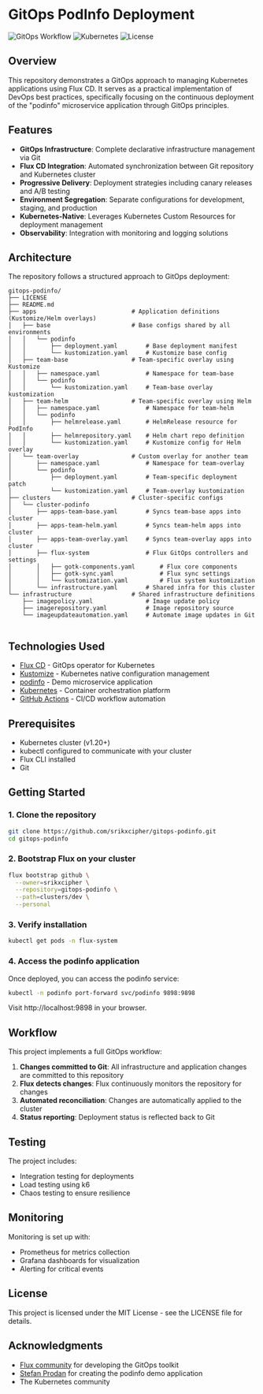 # GitOps PodInfo Deployment

![GitOps Workflow](https://img.shields.io/badge/GitOps-Flux-blue)
![Kubernetes](https://img.shields.io/badge/Platform-Kubernetes-blue)
![License](https://img.shields.io/badge/License-MIT-green)

## Overview

This repository demonstrates a GitOps approach to managing Kubernetes applications using Flux CD. It serves as a practical implementation of DevOps best practices, specifically focusing on the continuous deployment of the "podinfo" microservice application through GitOps principles.

## Features

- **GitOps Infrastructure**: Complete declarative infrastructure management via Git
- **Flux CD Integration**: Automated synchronization between Git repository and Kubernetes cluster
- **Progressive Delivery**: Deployment strategies including canary releases and A/B testing
- **Environment Segregation**: Separate configurations for development, staging, and production
- **Kubernetes-Native**: Leverages Kubernetes Custom Resources for deployment management
- **Observability**: Integration with monitoring and logging solutions

## Architecture

The repository follows a structured approach to GitOps deployment:

```
gitops-podinfo/
├── LICENSE                        
├── README.md                     
├── apps                           # Application definitions (Kustomize/Helm overlays)
│   ├── base                       # Base configs shared by all environments
│   │   └── podinfo
│   │       ├── deployment.yaml        # Base deployment manifest
│   │       └── kustomization.yaml     # Kustomize base config
│   ├── team-base                  # Team-specific overlay using Kustomize
│   │   ├── namespace.yaml             # Namespace for team-base
│   │   └── podinfo
│   │       └── kustomization.yaml     # Team-base overlay kustomization
│   ├── team-helm                  # Team-specific overlay using Helm
│   │   ├── namespace.yaml             # Namespace for team-helm
│   │   └── podinfo
│   │       ├── helmrelease.yaml       # HelmRelease resource for PodInfo
│   │       ├── helmrepository.yaml    # Helm chart repo definition
│   │       └── kustomization.yaml     # Kustomize config for Helm overlay
│   └── team-overlay               # Custom overlay for another team
│       ├── namespace.yaml             # Namespace for team-overlay
│       └── podinfo
│           ├── deployment.yaml        # Team-specific deployment patch
│           └── kustomization.yaml     # Team-overlay kustomization
├── clusters                       # Cluster-specific configs
│   └── cluster-podinfo
│       ├── apps-team-base.yaml        # Syncs team-base apps into cluster
│       ├── apps-team-helm.yaml        # Syncs team-helm apps into cluster
│       ├── apps-team-overlay.yaml     # Syncs team-overlay apps into cluster
│       ├── flux-system                # Flux GitOps controllers and settings
│       │   ├── gotk-components.yaml       # Flux core components
│       │   ├── gotk-sync.yaml             # Flux sync settings
│       │   └── kustomization.yaml         # Flux system kustomization
│       └── infrastructure.yaml        # Shared infra for this cluster
└── infrastructure                 # Shared infrastructure definitions
    ├── imagepolicy.yaml               # Image update policy
    ├── imagerepository.yaml           # Image repository source
    └── imageupdateautomation.yaml     # Automate image updates in Git
    
```

## Technologies Used

- [Flux CD](https://fluxcd.io/) - GitOps operator for Kubernetes
- [Kustomize](https://kustomize.io/) - Kubernetes native configuration management
- [podinfo](https://github.com/stefanprodan/podinfo) - Demo microservice application
- [Kubernetes](https://kubernetes.io/) - Container orchestration platform
- [GitHub Actions](https://github.com/features/actions) - CI/CD workflow automation

## Prerequisites

- Kubernetes cluster (v1.20+)
- kubectl configured to communicate with your cluster
- Flux CLI installed
- Git

## Getting Started

### 1. Clone the repository

```bash
git clone https://github.com/srikxcipher/gitops-podinfo.git
cd gitops-podinfo
```

### 2. Bootstrap Flux on your cluster

```bash
flux bootstrap github \
  --owner=srikxcipher \
  --repository=gitops-podinfo \
  --path=clusters/dev \
  --personal
```

### 3. Verify installation

```bash
kubectl get pods -n flux-system
```

### 4. Access the podinfo application

Once deployed, you can access the podinfo service:

```bash
kubectl -n podinfo port-forward svc/podinfo 9898:9898
```

Visit http://localhost:9898 in your browser.

## Workflow

This project implements a full GitOps workflow:

1. **Changes committed to Git**: All infrastructure and application changes are committed to this repository
2. **Flux detects changes**: Flux continuously monitors the repository for changes
3. **Automated reconciliation**: Changes are automatically applied to the cluster
4. **Status reporting**: Deployment status is reflected back to Git

## Testing

The project includes:
- Integration testing for deployments
- Load testing using k6
- Chaos testing to ensure resilience

## Monitoring

Monitoring is set up with:
- Prometheus for metrics collection
- Grafana dashboards for visualization
- Alerting for critical events

## License

This project is licensed under the MIT License - see the LICENSE file for details.

## Acknowledgments

- [Flux community](https://fluxcd.io/) for developing the GitOps toolkit
- [Stefan Prodan](https://github.com/stefanprodan) for creating the podinfo demo application
- The Kubernetes community
